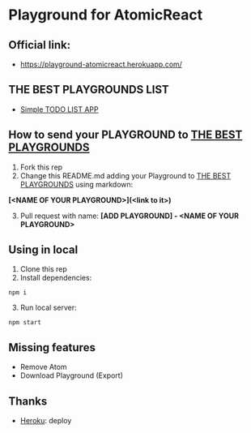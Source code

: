 # Playground for AtomicReact

## Official link:
- https://playground-atomicreact.herokuapp.com/

## THE BEST PLAYGROUNDS LIST
* [Simple TODO LIST APP](https://playground-atomicreact.herokuapp.com/15Fm__KSudtXd7HTM_JdwADQQiNoARKI_)

## How to send your PLAYGROUND to [THE BEST PLAYGROUNDS](#the-best-playgrounds-list)
1. Fork this rep
2. Change this README.md adding your Playground to [THE BEST PLAYGROUNDS](#the-best-playgrounds-list) using markdown:

**\[\<NAME OF YOUR PLAYGROUND\>\]\(\<link to it\>\)**

3. Pull request with name: **[ADD PLAYGROUND] - \<NAME OF YOUR PLAYGROUND\>**

## Using in local
1. Clone this rep
2. Install dependencies:
```shell
npm i
```
3. Run local server:
```shell
npm start
```

## Missing features
* Remove Atom
* Download Playground (Export)

## Thanks

* [Heroku](https://www.heroku.com/): deploy
